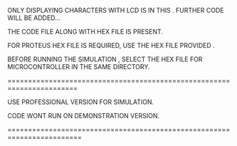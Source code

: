 ONLY DISPLAYING CHARACTERS WITH LCD IS IN THIS . FURTHER CODE WILL BE ADDED...



THE CODE FILE ALONG WITH HEX FILE IS PRESENT.


FOR PROTEUS HEX FILE IS REQUIRED, USE THE HEX FILE PROVIDED .


BEFORE RUNNING THE SIMULATION , SELECT THE HEX FILE FOR MICROCONTROLLER IN THE SAME DIRECTORY.








=======================================================================

USE PROFESSIONAL VERSION FOR SIMULATION.

CODE WONT RUN ON DEMONSTRATION VERSION.

========================================================================
